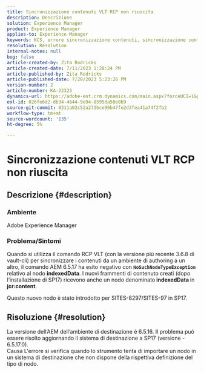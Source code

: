 ```yaml
---
title: Sincronizzazione contenuti VLT RCP non riuscita
description: Descrizione
solution: Experience Manager
product: Experience Manager
applies-to: Experience Manager
keywords: KCS, errore sincronizzazione contenuti, sincronizzazione contenuti AEM
resolution: Resolution
internal-notes: null
bug: false
article-created-by: Zita Rodricks
article-created-date: 7/11/2023 1:28:24 PM
article-published-by: Zita Rodricks
article-published-date: 7/20/2023 5:23:26 PM
version-number: 2
article-number: KA-22323
dynamics-url: https://adobe-ent.crm.dynamics.com/main.aspx?forceUCI=1&pagetype=entityrecord&etn=knowledgearticle&id=126207cc-ee1f-ee11-9cbe-6045bd006239
exl-id: 026fe6d2-db34-4644-9e94-8595da50e0b9
source-git-commit: 0311a02c52a273bce96b47fe2d3fea41a74f2fb2
workflow-type: tm+mt
source-wordcount: '135'
ht-degree: 5%

---
```


# Sincronizzazione contenuti VLT RCP non riuscita

## Descrizione {#description}


### Ambiente

Adobe Experience Manager

### Problema/Sintomi

Quando si utilizza il comando RCP VLT (con la versione più recente 3.6.8 di vault-cli) per sincronizzare i contenuti da un ambiente di authoring a un altro, il comando AEM 6.5.17 ha esito negativo con <b>`NoSuchNodeTypeException`</b> relativo al nodo <b>indexedData</b>. I nuovi frammenti di contenuto creati (dopo l’installazione di SP17) ricevono anche un nodo denominato<b> indexedData </b>in <b>jcr:content</b>.

Questo nuovo nodo è stato introdotto per SITES-8297/SITES-97 in SP17.


## Risoluzione {#resolution}


La versione dell’AEM dell’ambiente di destinazione è 6.5.16. Il problema può essere risolto aggiornando il sistema di destinazione a SP17 (versione - 6.5.17.0).
<br>Causa L&#39;errore si verifica quando lo strumento tenta di importare un nodo in un sistema di destinazione che non dispone della rispettiva definizione del tipo di nodo.
